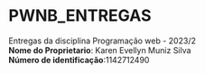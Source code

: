 # PWNB_ENTREGAS
Entregas da disciplina Programação web - 2023/2  
**Nome do Proprietario**: Karen Evellyn Muniz Silva  
**Número de identificação**:1142712490  
